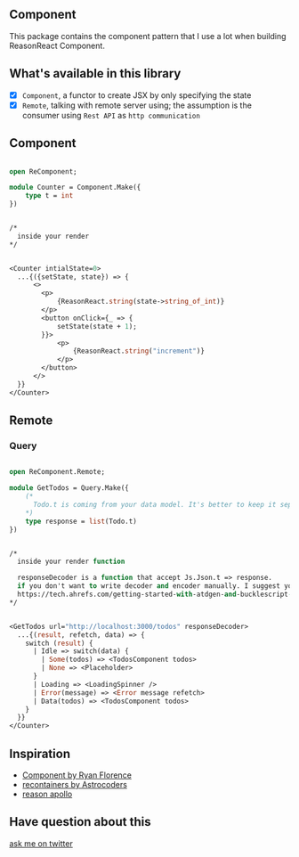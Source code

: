 ## Component

This package contains the component pattern that I use a lot when building ReasonReact Component.

## What's available in this library

- [x] `Component`, a functor to create JSX by only specifying the state
- [x] `Remote`, talking with remote server using; the assumption is the consumer using `Rest API` as `http communication`

## Component

```ocaml

open ReComponent;

module Counter = Component.Make({
    type t = int
})


/*
  inside your render
*/


<Counter intialState=0>
  ...{({setState, state}) => {
      <>
        <p>
            {ReasonReact.string(state->string_of_int)}
        </p>
        <button onClick={_ => {
            setState(state + 1);
        }}>
            <p>
                {ReasonReact.string("increment")}
            </p>
        </button>
      </>
  }}
</Counter>

```

## Remote

### Query

```ocaml

open ReComponent.Remote;

module GetTodos = Query.Make({
    (*
      Todo.t is coming from your data model. It's better to keep it separated from this, since you might using it not only when talking with remote server, but also when mapping value to your ui
    *)
    type response = list(Todo.t)
})


/*
  inside your render function

  responseDecoder is a function that accept Js.Json.t => response.
  if you don't want to write decoder and encoder manually. I suggest you to use atdgen instead. Please read this awesome blogpost:
  https://tech.ahrefs.com/getting-started-with-atdgen-and-bucklescript-1f3a14004081
*/


<GetTodos url="http://localhost:3000/todos" responseDecoder>
  ...{(result, refetch, data) => {
    switch (result) {
      | Idle => switch(data) {
        | Some(todos) => <TodosComponent todos>
        | None => <Placeholder>
      }
      | Loading => <LoadingSpinner />
      | Error(message) => <Error message refetch>
      | Data(todos) => <TodosComponent todos>
    }
  }}
</Counter>

```

## Inspiration

- [Component by Ryan Florence](https://github.com/reactions/component)
- [recontainers by Astrocoders](https://github.com/Astrocoders/recontainers)
- [reason apollo](https://github.com/apollographql/reason-apollo)

## Have question about this

[ask me on twitter](https://twitter.com/broerjuang)
